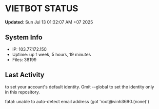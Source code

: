 # VIETBOT STATUS
**Updated**: Sun Jul 13 01:32:07 AM +07 2025

## System Info
- IP: 103.77.172.150
- Uptime: up 1 week, 5 hours, 19 minutes
- Files: 38199

## Last Activity

to set your account's default identity.
Omit --global to set the identity only in this repository.

fatal: unable to auto-detect email address (got 'root@vinh3690.(none)')
